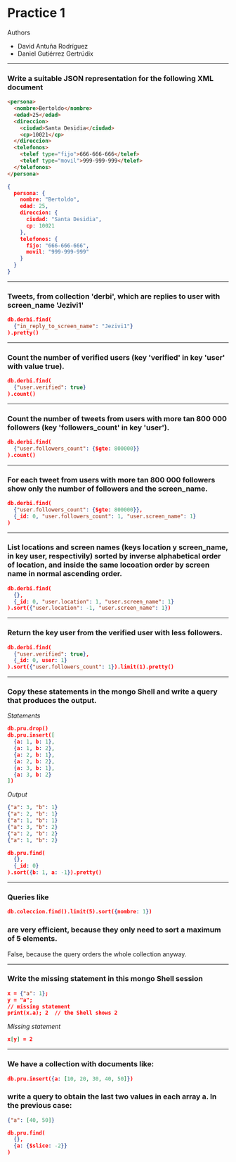 # Practice 1
Authors
 - David Antuña Rodríguez
 - Daniel Gutiérrez Gertrúdix

------
### Write a suitable JSON  representation for the following XML document
```html
<persona>
  <nombre>Bertoldo</nombre>
  <edad>25</edad>
  <direccion>
    <ciudad>Santa Desidia</ciudad>
    <cp>10021</cp>
  </direccion>
  <telefonos>
    <telef type="fijo">666-666-666</telef>
    <telef type="movil">999-999-999</telef>
  </telefonos>
</persona>
```

```json
{
  persona: {
    nombre: "Bertoldo",
    edad: 25,
    direccion: {
      ciudad: "Santa Desidia",
      cp: 10021
    },
    telefonos: {
      fijo: "666-666-666",
      movil: "999-999-999"
    }
  }
}
```

------
### Tweets, from collection 'derbi',  which are replies to user with screen_name 'Jezivi1'

```json
db.derbi.find(
  {"in_reply_to_screen_name": "Jezivi1"}
).pretty()
```

------
### Count the number of verified users (key 'verified' in key 'user'  with value true).

```json
db.derbi.find(
  {"user.verified": true}
).count()
```

------
### Count the number of tweets from users with more tan 800 000 followers (key 'followers_count' in key 'user').

```json
db.derbi.find(
  {"user.followers_count": {$gte: 800000}}
).count()
```

------
### For each tweet from users with more tan 800 000 followers show only the number of followers and the screen_name.

```json
db.derbi.find(
  {"user.followers_count": {$gte: 800000}},
  {_id: 0, "user.followers_count": 1, "user.screen_name": 1}
)
```

------
### List locations  and screen names (keys location y screen_name, in key user, respectivily)  sorted by inverse alphabetical order of location, and inside the same locoation order by screen name  in normal ascending order.

```json
db.derbi.find(
  {},
  {_id: 0, "user.location": 1, "user.screen_name": 1}
).sort({"user.location": -1, "user.screen_name": 1})
```

------
### Return the key user from the verified user with less followers.

```json
db.derbi.find(
  {"user.verified": true},
  {_id: 0, user: 1}
).sort({"user.followers_count": 1}).limit(1).pretty()
```

------
### Copy these statements in the mongo Shell and write a query that produces the output.
_Statements_
```json
db.pru.drop()
db.pru.insert([
  {a: 1, b: 1},
  {a: 1, b: 2},
  {a: 2, b: 1},
  {a: 2, b: 2},
  {a: 3, b: 1},
  {a: 3, b: 2}
])
```
_Output_
```json
{"a": 3, "b": 1}
{"a": 2, "b": 1}
{"a": 1, "b": 1}
{"a": 3, "b": 2}
{"a": 2, "b": 2}
{"a": 1, "b": 2}
```

```json
db.pru.find(
  {},
  {_id: 0}
).sort({b: 1, a: -1}).pretty()
```

------
### Queries like
```json
db.coleccion.find().limit(5).sort({nombre: 1})
```
### are very efficient, because they only need to sort a maximum of 5 elements.

False, because the query orders the whole collection anyway.

------
### Write the missing statement in this mongo Shell session
```json
x = {"a": 1};
y = "a";
// missing statement
print(x.a); 2  // the Shell shows 2
```

_Missing statement_
```json
x[y] = 2
```
------
### We have a collection with documents like:
```json
db.pru.insert({a: [10, 20, 30, 40, 50]})
```
### write a query to obtain the last two values in each array a. In the previous case:
```json
{"a": [40, 50]}
```

```json
db.pru.find(
  {},
  {a: {$slice: -2}}
)
```